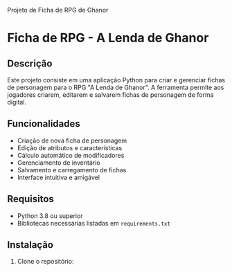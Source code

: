 Projeto de Ficha de RPG de Ghanor
# Ficha de RPG - A Lenda de Ghanor

## Descrição
Este projeto consiste em uma aplicação Python para criar e gerenciar fichas de personagem para o RPG "A Lenda de Ghanor". A ferramenta permite aos jogadores criarem, editarem e salvarem fichas de personagem de forma digital.

## Funcionalidades
- Criação de nova ficha de personagem
- Edição de atributos e características
- Cálculo automático de modificadores
- Gerenciamento de inventário
- Salvamento e carregamento de fichas
- Interface intuitiva e amigável

## Requisitos
- Python 3.8 ou superior
- Bibliotecas necessárias listadas em `requirements.txt`

## Instalação
1. Clone o repositório:
